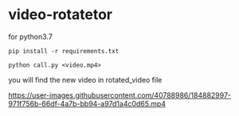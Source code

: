 # video-rotatetor

for python3.7

```
pip install -r requirements.txt

python call.py <video.mp4>

```
you will find the new video in rotated_video file


https://user-images.githubusercontent.com/40788986/184882997-971f756b-66df-4a7b-bb94-a97d1a4c0d65.mp4

